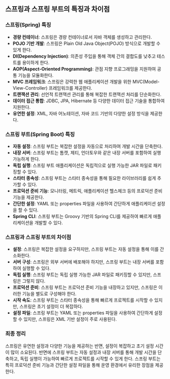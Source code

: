 ## 스프링과 스프링 부트의 특징과 차이점

### 스프링(Spring) 특징
- **경량 컨테이너**: 스프링은 경량 컨테이너로서 자바 객체를 생성하고 관리한다.
- **POJO 기반 개발**: 스프링은 Plain Old Java Object(POJO) 방식으로 개발할 수 있게 한다.
- **DI(Dependency Injection)**: 의존성 주입을 통해 객체 간의 결합도를 낮추고 테스트를 용이하게 한다.
- **AOP(Aspect-Oriented Programming)**: 관점 지향 프로그래밍을 지원하여 공통 기능을 모듈화한다.
- **MVC 프레임워크**: 스프링은 강력한 웹 애플리케이션 개발을 위한 MVC(Model-View-Controller) 프레임워크를 제공한다.
- **트랜잭션 관리**: 선언적 트랜잭션 관리를 통해 복잡한 트랜잭션 처리를 단순화한다.
- **데이터 접근 통합**: JDBC, JPA, Hibernate 등 다양한 데이터 접근 기술을 통합하여 지원한다.
- **유연한 설정**: XML, 자바 어노테이션, 자바 코드 기반의 다양한 설정 방식을 제공한다.

### 스프링 부트(Spring Boot) 특징
- **자동 설정**: 스프링 부트는 복잡한 설정을 자동으로 처리하여 개발 시간을 단축한다.
- **내장 서버**: 스프링 부트는 톰캣, 제티, 언더토우와 같은 내장 서버를 포함하여 실행 가능하게 한다.
- **독립 실행**: 스프링 부트 애플리케이션은 독립적으로 실행 가능한 JAR 파일로 패키징할 수 있다.
- **스타터 종속성**: 스프링 부트는 스타터 종속성을 통해 필요한 라이브러리를 쉽게 추가할 수 있다.
- **프로덕션 준비 기능**: 모니터링, 메트릭, 애플리케이션 헬스체크 등의 프로덕션 준비 기능을 제공한다.
- **간단한 설정**: YAML 또는 properties 파일을 사용하여 간단하게 애플리케이션 설정을 할 수 있다.
- **Spring CLI**: 스프링 부트는 Groovy 기반의 Spring CLI를 제공하여 빠르게 애플리케이션을 개발할 수 있다.

### 스프링과 스프링 부트의 차이점
- **설정**: 스프링은 복잡한 설정을 요구하지만, 스프링 부트는 자동 설정을 통해 이를 간소화한다.
- **서버 구성**: 스프링은 외부 서버에 배포해야 하지만, 스프링 부트는 내장 서버를 포함하여 실행할 수 있다.
- **독립 실행**: 스프링 부트는 독립 실행 가능한 JAR 파일로 패키징할 수 있지만, 스프링은 그렇지 않다.
- **프로덕션 준비**: 스프링 부트는 프로덕션 준비 기능을 내장하고 있지만, 스프링은 이러한 기능을 별도로 구성해야 한다.
- **시작 속도**: 스프링 부트는 스타터 종속성을 통해 빠르게 프로젝트를 시작할 수 있지만, 스프링은 초기 설정이 더 복잡하다.
- **설정 파일**: 스프링 부트는 YAML 또는 properties 파일을 사용하여 간단하게 설정할 수 있지만, 스프링은 XML 기반 설정이 주로 사용된다.

### 최종 정리
스프링은 유연한 설정과 다양한 기능을 제공하는 반면, 설정이 복잡하고 초기 설정 시간이 많이 소요된다. 반면에 스프링 부트는 자동 설정과 내장 서버를 통해 개발 시간을 단축하고, 독립 실행이 가능하여 빠르게 프로젝트를 시작할 수 있게 한다. 스프링 부트는 특히 프로덕션 준비 기능과 간단한 설정 파일을 통해 운영 환경에서 유리한 장점을 제공한다.
